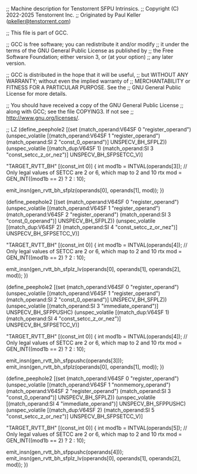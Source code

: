 ;; Machine description for Tenstorrent SFPU Intrinsics.
;; Copyright (C) 2022-2025 Tenstorrent Inc.
;; Originated by Paul Keller (pkeller@tenstorrent.com)

;; This file is part of GCC.

;; GCC is free software; you can redistribute it and/or modify
;; it under the terms of the GNU General Public License as published by
;; the Free Software Foundation; either version 3, or (at your option)
;; any later version.

;; GCC is distributed in the hope that it will be useful,
;; but WITHOUT ANY WARRANTY; without even the implied warranty of
;; MERCHANTABILITY or FITNESS FOR A PARTICULAR PURPOSE.  See the
;; GNU General Public License for more details.

;; You should have received a copy of the GNU General Public License
;; along with GCC; see the file COPYING3.  If not see
;; <http://www.gnu.org/licenses/>.


;; LZ
(define_peephole2
  [(set (match_operand:V64SF 0 "register_operand")
        (unspec_volatile [(match_operand:V64SF 1 "register_operand")
                          (match_operand:SI    2 "const_0_operand")] UNSPECV_BH_SFPLZ))
   (unspec_volatile [(match_dup:V64SF     1)
                     (match_operand:SI    3 "const_setcc_z_or_nez")] UNSPECV_BH_SFPSETCC_V)]

  "TARGET_RVTT_BH"
  [(const_int 0)]
{
  int mod1b = INTVAL(operands[3]);
  // Only legal values of SETCC are 2 or 6, which map to 2 and 10
  rtx mod = GEN_INT((mod1b == 2) ? 2 : 10);

  emit_insn(gen_rvtt_bh_sfplz(operands[0], operands[1], mod));
})

(define_peephole2
  [(set (match_operand:V64SF 0 "register_operand")
        (unspec_volatile [(match_operand:V64SF 1 "register_operand")
                          (match_operand:V64SF 2 "register_operand")
                          (match_operand:SI    3 "const_0_operand")] UNSPECV_BH_SFPLZ))
   (unspec_volatile [(match_dup:V64SF     2)
                     (match_operand:SI    4 "const_setcc_z_or_nez")] UNSPECV_BH_SFPSETCC_V)]

  "TARGET_RVTT_BH"
  [(const_int 0)]
{
  int mod1b = INTVAL(operands[4]);
  // Only legal values of SETCC are 2 or 6, which map to 2 and 10
  rtx mod = GEN_INT((mod1b == 2) ? 2 : 10);

  emit_insn(gen_rvtt_bh_sfplz_lv(operands[0], operands[1], operands[2], mod));
})

(define_peephole2
  [(set (match_operand:V64SF 0 "register_operand")
        (unspec_volatile [(match_operand:V64SF 1 "register_operand")
                          (match_operand:SI    2 "const_0_operand")] UNSPECV_BH_SFPLZ))
   (unspec_volatile [(match_operand:SI    3 "immediate_operand")] UNSPECV_BH_SFPPUSHC)
   (unspec_volatile [(match_dup:V64SF     1)
                     (match_operand:SI    4 "const_setcc_z_or_nez")] UNSPECV_BH_SFPSETCC_V)]

  "TARGET_RVTT_BH"
  [(const_int 0)]
{
  int mod1b = INTVAL(operands[4]);
  // Only legal values of SETCC are 2 or 6, which map to 2 and 10
  rtx mod = GEN_INT((mod1b == 2) ? 2 : 10);

  emit_insn(gen_rvtt_bh_sfppushc(operands[3]));
  emit_insn(gen_rvtt_bh_sfplz(operands[0], operands[1], mod));
})

(define_peephole2
  [(set (match_operand:V64SF 0 "register_operand")
        (unspec_volatile [(match_operand:V64SF 1 "nonmemory_operand")
                          (match_operand:V64SF 2 "register_operand")
                          (match_operand:SI    3 "const_0_operand")] UNSPECV_BH_SFPLZ))
   (unspec_volatile [(match_operand:SI    4 "immediate_operand")] UNSPECV_BH_SFPPUSHC)
   (unspec_volatile [(match_dup:V64SF     2)
                     (match_operand:SI    5 "const_setcc_z_or_nez")] UNSPECV_BH_SFPSETCC_V)]

  "TARGET_RVTT_BH"
  [(const_int 0)]
{
  int mod1b = INTVAL(operands[5]);
  // Only legal values of SETCC are 2 or 6, which map to 2 and 10
  rtx mod = GEN_INT((mod1b == 2) ? 2 : 10);

  emit_insn(gen_rvtt_bh_sfppushc(operands[4]));
  emit_insn(gen_rvtt_bh_sfplz_lv(operands[0], operands[1], operands[2], mod));
})

